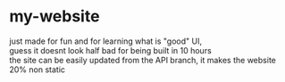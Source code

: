 # my-website
just made for fun and for learning what is "good" UI,<br>
guess it doesnt look half bad for being built in 10 hours<br>
the site can be easily updated from the API branch, it makes the website 20% non static
